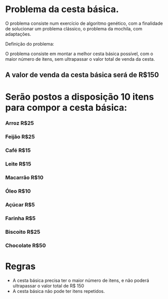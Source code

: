 
# Problema da cesta básica.

O problema consiste num exercício de algoritmo genético, com a finalidade de solucionar um problema clássico, o problema da mochila, com adaptações.

Definição do problema:

O problema consiste em montar a melhor cesta básica possível, com o maior número de itens, sem ultrapassar o valor total de venda da cesta.

## A valor de venda da cesta básica será de R$150

# Serão postos a disposição 10 itens para compor a cesta básica:


### Arroz       R$25
### Feijão      R$25
### Café        R$15
### Leite       R$15
### Macarrão    R$10
### Óleo        R$10
### Açúcar      R$5
### Farinha     R$5
### Biscoito    R$25
### Chocolate   R$50


# Regras
- A cesta básica precisa ter o maior número de itens, e não poderá ultrapassar o valor total de R$ 150
- A cesta básica não pode ter itens repetidos.

